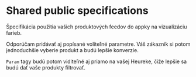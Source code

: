 # Shared public specifications
Špecifikácia použitia vašich produktových feedov do appky na vizualizáciu farieb.

Odporúčam pridávať aj popísané voliteľné parametre. Váš zákazník si potom jednoduchšie vyberie produkt a budú lepšie konverzie.

`Param` tagy budú potom viditeľné aj priamo na vašej Heureke, čiže lepšie sa budú dať vaše produkty filtrovať.

